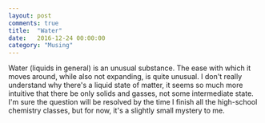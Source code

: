 ```yaml
---
layout: post
comments: true
title:  "Water"
date:   2016-12-24 00:00:00
category: "Musing"
---
```

Water (liquids in general) is an unusual substance. The ease with which it moves around, while also not expanding, is quite unusual. I don't really understand why there's a liquid state of matter, it seems so much more intuitive that there be only solids and gasses, not some intermediate state. I'm sure the question will be resolved by the time I finish all the high-school chemistry classes, but for now, it's a slightly small mystery to me.
